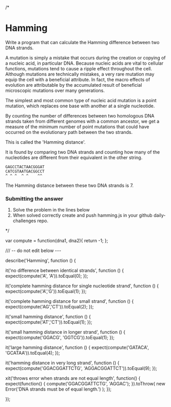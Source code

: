 /*
# Hamming

Write a program that can calculate the Hamming difference between two DNA strands.

A mutation is simply a mistake that occurs during the creation or
copying of a nucleic acid, in particular DNA. Because nucleic acids are
vital to cellular functions, mutations tend to cause a ripple effect
throughout the cell. Although mutations are technically mistakes, a very
rare mutation may equip the cell with a beneficial attribute. In fact,
the macro effects of evolution are attributable by the accumulated
result of beneficial microscopic mutations over many generations.

The simplest and most common type of nucleic acid mutation is a point
mutation, which replaces one base with another at a single nucleotide.

By counting the number of differences between two homologous DNA strands
taken from different genomes with a common ancestor, we get a measure of
the minimum number of point mutations that could have occurred on the
evolutionary path between the two strands.

This is called the 'Hamming distance'.

It is found by comparing two DNA strands and counting how many of the
nucleotides are different from their equivalent in the other string.

    GAGCCTACTAACGGGAT
    CATCGTAATGACGGCCT
    ^ ^ ^  ^ ^    ^^

The Hamming distance between these two DNA strands is 7.

### Submitting the answer
 1. Solve the problem in the lines below
 2. When solved correctly create and push hamming.js in your github daily-challenges repo.

*/

var compute = function(dna1, dna2){
	return -1;
};

/// -- do not edit below ---

describe('Hamming', function () {

  it('no difference between identical strands', function () {
    expect(compute('A', 'A')).toEqual(0);
  });

  it('complete hamming distance for single nucleotide strand', function () {
    expect(compute('A','G')).toEqual(1);
  });

  it('complete hamming distance for small strand', function () {
    expect(compute('AG','CT')).toEqual(2);
  });

  it('small hamming distance', function () {
    expect(compute('AT','CT')).toEqual(1);
  });

  it('small hamming distance in longer strand', function () {
    expect(compute('GGACG', 'GGTCG')).toEqual(1);
  });

  it('large hamming distance', function () {
    expect(compute('GATACA', 'GCATAA')).toEqual(4);
  });

  it('hamming distance in very long strand', function () {
    expect(compute('GGACGGATTCTG', 'AGGACGGATTCT')).toEqual(9);
  });

  xit('throws error when strands are not equal length', function() {
    expect(function() { compute('GGACGGATTCTG', 'AGGAC'); }).toThrow(
      new Error('DNA strands must be of equal length.')
    );
  });

});
